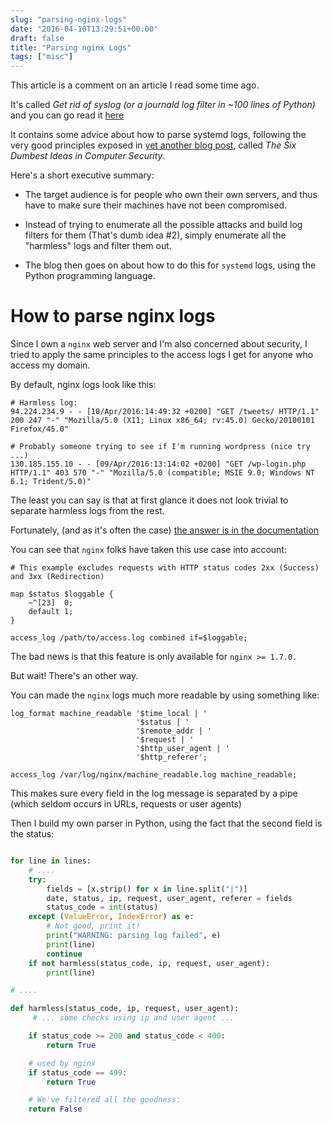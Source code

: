 ```yaml
---
slug: "parsing-nginx-logs"
date: "2016-04-10T13:29:51+00:00"
draft: false
title: "Parsing nginx Logs"
tags: ["misc"]
---
```


This article is a comment on an article I read some time ago.

It's called _Get rid of syslog (or a journald log filter in ~100 lines of
Python)_ and you can go read it
[here](https://tim.siosm.fr/blog/2014/02/24/journald-log-scanner-python)

It contains some advice about how to parse systemd logs, following the very
good principles exposed in [yet another blog post](
http://www.ranum.com/security/computer_security/editorials/dumb), called
_The Six Dumbest Ideas in Computer Security_.

<!--more-->

Here's a short executive summary:

* The target audience is for people who own their own servers, and thus have to
  make sure their machines have not been compromised.

* Instead of trying to enumerate all the possible attacks and build log filters
  for them (That's dumb idea #2), simply enumerate all the "harmless" logs and
  filter them out.

* The blog then goes on about how to do this for `systemd` logs, using the
  Python programming language.

# How to parse nginx logs

Since I own a `nginx` web server and I'm also concerned about security, I tried
to apply the same principles to the access logs I get for anyone who access my
domain.

By default, nginx logs look like this:

```text
# Harmless log:
94.224.234.9 - - [10/Apr/2016:14:49:32 +0200] "GET /tweets/ HTTP/1.1" 200 247 "-" "Mozilla/5.0 (X11; Linux x86_64; rv:45.0) Gecko/20100101 Firefox/45.0"

# Probably someone trying to see if I'm running wordpress (nice try ...)
130.185.155.10 - - [09/Apr/2016:13:14:02 +0200] "GET /wp-login.php HTTP/1.1" 403 570 "-" "Mozilla/5.0 (compatible; MSIE 9.0; Windows NT 6.1; Trident/5.0)"
```

The least you can say is that at first glance it does not look trivial to
separate harmless logs from the rest.

Fortunately, (and as it's often the case) [the answer is in the documentation](
https://www.nginx.com/resources/admin-guide/logging-and-monitoring/)

You can see that `nginx` folks have taken this use case into account:

```nginx
# This example excludes requests with HTTP status codes 2xx (Success) and 3xx (Redirection)

map $status $loggable {
    ~^[23]  0;
    default 1;
}

access_log /path/to/access.log combined if=$loggable;
```



The bad news is that this feature is only available for `nginx >= 1.7.0.`

But wait! There's an other way.

You can made the `nginx` logs much more readable by using something like:

```nginx
log_format machine_readable '$time_local | '
                            '$status | '
                            '$remote_addr | '
                            '$request | '
                            '$http_user_agent | '
                            '$http_referer';

access_log /var/log/nginx/machine_readable.log machine_readable;
```

This makes sure every field in the log message is separated by a pipe (which
seldom occurs in URLs, requests or user agents)

Then I build my own parser in Python, using the fact that the second field is
the status:

```python

for line in lines:
    # ....
    try:
        fields = [x.strip() for x in line.split("|")]
        date, status, ip, request, user_agent, referer = fields
        status_code = int(status)
    except (ValueError, IndexError) as e:
        # Not good, print it!
        print("WARNING: parsing log failed", e)
        print(line)
        continue
    if not harmless(status_code, ip, request, user_agent):
        print(line)

# ....

def harmless(status_code, ip, request, user_agent):
     # ... some checks using ip and user agent ...

    if status_code >= 200 and status_code < 400:
        return True

    # used by nginx
    if status_code == 499:
        return True

    # We've filtered all the goodness:
    return False

```
